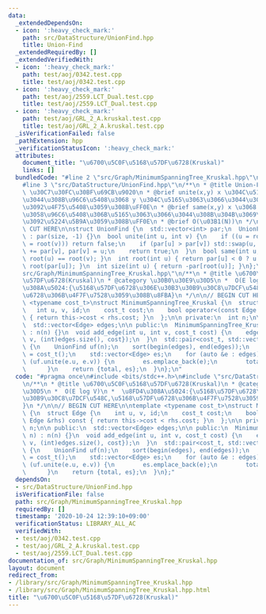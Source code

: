 ```yaml
---
data:
  _extendedDependsOn:
  - icon: ':heavy_check_mark:'
    path: src/DataStructure/UnionFind.hpp
    title: Union-Find
  _extendedRequiredBy: []
  _extendedVerifiedWith:
  - icon: ':heavy_check_mark:'
    path: test/aoj/0342.test.cpp
    title: test/aoj/0342.test.cpp
  - icon: ':heavy_check_mark:'
    path: test/aoj/2559.LCT_Dual.test.cpp
    title: test/aoj/2559.LCT_Dual.test.cpp
  - icon: ':heavy_check_mark:'
    path: test/aoj/GRL_2_A.kruskal.test.cpp
    title: test/aoj/GRL_2_A.kruskal.test.cpp
  _isVerificationFailed: false
  _pathExtension: hpp
  _verificationStatusIcon: ':heavy_check_mark:'
  attributes:
    document_title: "\u6700\u5C0F\u5168\u57DF\u6728(Kruskal)"
    links: []
  bundledCode: "#line 2 \"src/Graph/MinimumSpanningTree_Kruskal.hpp\"\n#include <bits/stdc++.h>\n\
    #line 3 \"src/DataStructure/UnionFind.hpp\"\n/**\n * @title Union-Find\n * @category\
    \ \u30C7\u30FC\u30BF\u69CB\u9020\n * @brief unite(x,y) x \u304C\u5165\u3063\u3066\
    \u3044\u308B\u96C6\u5408\u3068 y \u304C\u5165\u3063\u3066\u3044\u308B\u96C6\u5408\
    \u3092\u4F75\u5408\u3059\u308B\uFF0E\n * @brief same(x,y) x \u3068 y \u304C\u540C\
    \u3058\u96C6\u5408\u306B\u5165\u3063\u3066\u3044\u308B\u304B\u3069\u3046\u304B\
    \u3092\u5224\u5B9A\u3059\u308B\uFF0E\n * @brief O(\u03B1(N))\n */\n\n// BEGIN\
    \ CUT HERE\n\nstruct UnionFind {\n  std::vector<int> par;\n  UnionFind(int size)\
    \ : par(size, -1) {}\n  bool unite(int u, int v) {\n    if ((u = root(u)) == (v\
    \ = root(v))) return false;\n    if (par[u] > par[v]) std::swap(u, v);\n    par[u]\
    \ += par[v], par[v] = u;\n    return true;\n  }\n  bool same(int u, int v) { return\
    \ root(u) == root(v); }\n  int root(int u) { return par[u] < 0 ? u : par[u] =\
    \ root(par[u]); }\n  int size(int u) { return -par[root(u)]; }\n};\n#line 4 \"\
    src/Graph/MinimumSpanningTree_Kruskal.hpp\"\n/**\n * @title \u6700\u5C0F\u5168\
    \u57DF\u6728(Kruskal)\n * @category \u30B0\u30E9\u30D5\n *  O(E log V)\n *  \u8FD4\
    \u308A\u5024:{\u5168\u57DF\u6728\u306E\u30B3\u30B9\u30C8\u7DCF\u548C,\u5168\u57DF\
    \u6728\u306B\u4F7F\u7528\u3059\u308B\u8FBA}\n */\n\n// BEGIN CUT HERE\n\ntemplate\
    \ <typename cost_t>\nstruct MinimumSpanningTree_Kruskal {\n  struct Edge {\n \
    \   int u, v, id;\n    cost_t cost;\n    bool operator<(const Edge &rhs) const\
    \ { return this->cost < rhs.cost; }\n  };\n\n private:\n  int n;\n\n public:\n\
    \  std::vector<Edge> edges;\n\n public:\n  MinimumSpanningTree_Kruskal(int n)\
    \ : n(n) {}\n  void add_edge(int u, int v, cost_t cost) {\n    edges.emplace_back(Edge{u,\
    \ v, (int)edges.size(), cost});\n  }\n  std::pair<cost_t, std::vector<Edge>> get_MST()\
    \ {\n    UnionFind uf(n);\n    sort(begin(edges), end(edges));\n    cost_t total\
    \ = cost_t();\n    std::vector<Edge> es;\n    for (auto &e : edges)\n      if\
    \ (uf.unite(e.u, e.v)) {\n        es.emplace_back(e);\n        total += e.cost;\n\
    \      }\n    return {total, es};\n  }\n};\n"
  code: "#pragma once\n#include <bits/stdc++.h>\n#include \"src/DataStructure/UnionFind.hpp\"\
    \n/**\n * @title \u6700\u5C0F\u5168\u57DF\u6728(Kruskal)\n * @category \u30B0\u30E9\
    \u30D5\n *  O(E log V)\n *  \u8FD4\u308A\u5024:{\u5168\u57DF\u6728\u306E\u30B3\
    \u30B9\u30C8\u7DCF\u548C,\u5168\u57DF\u6728\u306B\u4F7F\u7528\u3059\u308B\u8FBA\
    }\n */\n\n// BEGIN CUT HERE\n\ntemplate <typename cost_t>\nstruct MinimumSpanningTree_Kruskal\
    \ {\n  struct Edge {\n    int u, v, id;\n    cost_t cost;\n    bool operator<(const\
    \ Edge &rhs) const { return this->cost < rhs.cost; }\n  };\n\n private:\n  int\
    \ n;\n\n public:\n  std::vector<Edge> edges;\n\n public:\n  MinimumSpanningTree_Kruskal(int\
    \ n) : n(n) {}\n  void add_edge(int u, int v, cost_t cost) {\n    edges.emplace_back(Edge{u,\
    \ v, (int)edges.size(), cost});\n  }\n  std::pair<cost_t, std::vector<Edge>> get_MST()\
    \ {\n    UnionFind uf(n);\n    sort(begin(edges), end(edges));\n    cost_t total\
    \ = cost_t();\n    std::vector<Edge> es;\n    for (auto &e : edges)\n      if\
    \ (uf.unite(e.u, e.v)) {\n        es.emplace_back(e);\n        total += e.cost;\n\
    \      }\n    return {total, es};\n  }\n};"
  dependsOn:
  - src/DataStructure/UnionFind.hpp
  isVerificationFile: false
  path: src/Graph/MinimumSpanningTree_Kruskal.hpp
  requiredBy: []
  timestamp: '2020-10-24 12:39:10+09:00'
  verificationStatus: LIBRARY_ALL_AC
  verifiedWith:
  - test/aoj/0342.test.cpp
  - test/aoj/GRL_2_A.kruskal.test.cpp
  - test/aoj/2559.LCT_Dual.test.cpp
documentation_of: src/Graph/MinimumSpanningTree_Kruskal.hpp
layout: document
redirect_from:
- /library/src/Graph/MinimumSpanningTree_Kruskal.hpp
- /library/src/Graph/MinimumSpanningTree_Kruskal.hpp.html
title: "\u6700\u5C0F\u5168\u57DF\u6728(Kruskal)"
---
```

